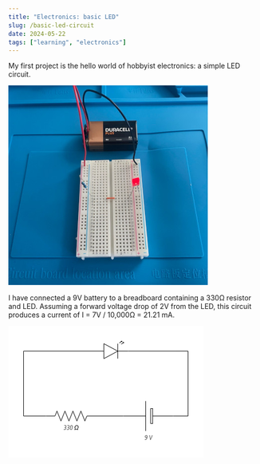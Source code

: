 ```yaml
---
title: "Electronics: basic LED"
slug: /basic-led-circuit
date: 2024-05-22
tags: ["learning", "electronics"]
---
```


My first project is the hello world of hobbyist electronics: a simple LED
circuit.

![](./img/new-circuit-photo-again.jpg)

I have connected a 9V battery to a breadboard containing a 330Ω resistor and
LED. Assuming a forward voltage drop of 2V from the LED, this circuit produces a
current of I = 7V / 10,000Ω = 21.21 mA.

![](./img/basic-led-circuit-two.png)
